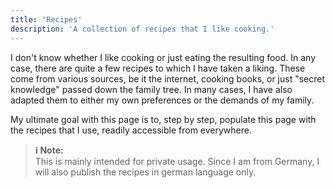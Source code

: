 ```yaml
---
title: 'Recipes'
description: 'A collection of recipes that I like cooking.'
---
```


I don't know whether I like cooking or just eating the resulting food.
In any case, there are quite a few recipes to which I have taken a liking.
These come from various sources, be it the internet, cooking books, or just "secret knowledge"
passed down the family tree.
In many cases, I have also adapted them to either my own preferences or the demands of my family.

My ultimate goal with this page is to, step by step, populate this page with the recipes that
I use, readily accessible from everywhere.

> **ℹ️ Note:**  
> This is mainly intended for private usage.
> Since I am from Germany, I will also publish the recipes in german language only.
